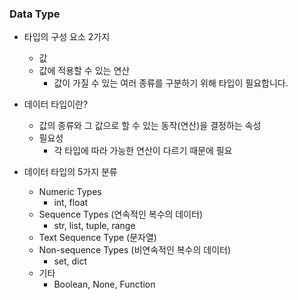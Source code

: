 ### Data Type

- 타입의 구성 요소 2가지
    - 값
    - 값에 적용할 수 있는 연산
        - 값이 가질 수 있는 여러 종류를 구분하기 위해 타입이 필요합니다.
- 데이터 타입이란?
    - 값의 종류와 그 값으로 할 수 있는 동작(연산)을 결정하는 속성
    - 필요성
        - 각 타입에 따라 가능한 연산이 다르기 때문에 필요

- 데이터 타입의 5가지 분류
  - Numeric Types
    - int, float
  - Sequence Types (연속적인 복수의 데이터)
    - str, list, tuple, range
  - Text Sequence Type (문자열)
  - Non-sequence Types (비연속적인 복수의 데이터)
    - set, dict
  - 기타
    - Boolean, None, Function